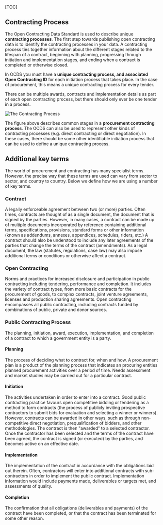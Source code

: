 [TOC]

## Contracting Process

<span class="lead">The Open Contracting Data Standard is used to describe unique **contracting processes**. The first step towards publishing open contracting data is to identify the contracting processes in your data. A contracting process ties together information about the different stages related to the lifespan of a contract, beginning with planning, progressing through initiation and implementation stages, and ending when a contract is completed or otherwise closed. </span>

In OCDS you must have a **unique contracting process, and associated Open Contracting ID** for each initiation process that takes place. In the case of procurement, this means a unique contracting process for every tender. 

There can be multiple awards, contracts and implementation details as part of each open contracting process, but there should only ever be one tender in a process.  

![The Contracting Process](https://raw.githubusercontent.com/open-contracting/standard/master/standard/assets/contracting_process_rc.png)

The figure above describes common stages in a **procurement contracting process**. The OCDS can also be used to represent other kinds of contracting processes (e.g. direct contracting or direct negotiation). In these cases, there should be some other identifiable initiation process that can be used to define a unique contracting process.

## Additional key terms

<span class="lead">The world of procurement and contracting has many specialist terms. However, the precise way that these terms are used can vary from sector to sector, and country to country. Below we define how we are using a number of key terms.</span>

### Contract
A legally enforceable agreement between two (or more) parties. Often times, contracts are thought of as a single document, the document that is signed by the parties. However, in many cases, a contract can be made up of multiple documents incorporated by reference containing additional terms, specifications, provisions, standard forms or other information (known as addendums, annexes, appendices, schedules, riders, etc.) A contract should also be understood to include any later agreements of the parties that change the terms of the contract (amendments). As a legal document, the law (statutes, regulations, case law) may also impose additional terms or conditions or otherwise affect a contract.

### Open Contracting
Norms and practices for increased disclosure and participation in public contracting including tendering, performance and completion. It includes the variety of contract types, from more basic contracts for the procurement of goods, to complex contracts, joint venture agreements, licenses and production sharing agreements. Open contracting encompasses all public contracting, including contracts funded by combinations of public, private and donor sources.

### Public Contracting Process

The planning, initiation, award, execution, implementation, and completion of a contract to which a government entity is a party.

#### Planning
The process of deciding what to contract for, when and how. A procurement plan is a product of the planning process that indicates an procuring entities planned procurement activities over a period of time. Needs assessment and market studies may be carried out for a particular contract. 

#### Initiation
The activities undertaken in order to enter into a contract. Good public contracting practice favours open competitive bidding or tendering as a method to form contracts (the process of publicly inviting prospective contractors to submit bids for evaluation and selecting a winner or winners). However, contracts can be awarded in other ways, such as through non-competitive direct negotiation, prequalification of bidders, and other methodologies. The contract is then "awarded" to a selected contractor. Once the contractor has been selected and the terms of the contract have been agreed, the contract is signed (or executed) by the parties, and becomes active on an effective date.

#### Implementation
The implementation of the contract in accordance with the obligations laid out therein. Often, contractors will enter into additional contracts with sub-contractors in order to implement the public contract. Implementation information would include payments made, deliverables or targets met, and assessments of quality. 

#### Completion
The confirmation that all obligations (deliverables and payments) of the contract have been completed, or that the contract has been terminated for some other reason.
